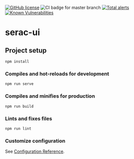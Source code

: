 [![GitHub license](https://img.shields.io/github/license/c2corg/serac-ui.svg)](https://github.com/c2corg/serac-ui/blob/master/LICENSE) ![CI badge for master branch](https://github.com/c2corg/serac-ui/workflows/Build/badge.svg?branch=master) [![Total alerts](https://img.shields.io/lgtm/alerts/g/c2corg/serac-ui.svg?logo=lgtm&logoWidth=18)](https://lgtm.com/projects/g/c2corg/serac-ui/alerts/) [![Known Vulnerabilities](https://snyk.io/test/github/c2corg/serac-ui/badge.svg)](https://snyk.io/test/github/c2corg/serac-ui)

# serac-ui

## Project setup
```
npm install
```

### Compiles and hot-reloads for development
```
npm run serve
```

### Compiles and minifies for production
```
npm run build
```

### Lints and fixes files
```
npm run lint
```

### Customize configuration
See [Configuration Reference](https://cli.vuejs.org/config/).

